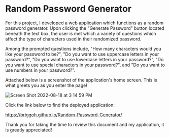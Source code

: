 # Random Password Generator
For this project, I developed a web application which functions as a random password generator. Upon clicking the "Generate Password" button located beneath the text box, the user is met which a variety of questions which affect the type of characters used in their randomized password. 


Among the prompted questions include, "How many characters would you like your password to be?", "Do you want to use uppercase letters in your password?", "Do you want to use lowercase letters in your password?", "Do you want to use special characters in your password?", and "Do you want to use numbers in your password?". 


Attached below is a screenshot of the application's home screen. This is what greets you as you enter the page!

![Screen Shot 2022-08-18 at 3 14 59 PM](https://user-images.githubusercontent.com/109489824/185504550-2c94228f-416f-4597-a8b9-b9acb67192c7.png)

Click the link below to find the deployed application: 

https://briggoh.github.io/Random-Password-Generator/

Thank you for taking the time to review this document and my application, it is greatly appreciated!
